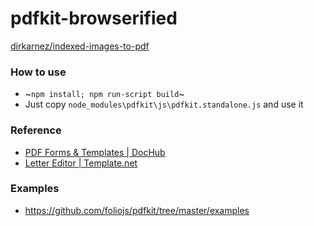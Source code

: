 pdfkit-browserified
===================
[dirkarnez/indexed-images-to-pdf](https://github.com/dirkarnez/indexed-images-to-pdf)

### How to use
- ~`npm install; npm run-script build`~
- Just copy `node_modules\pdfkit\js\pdfkit.standalone.js` and use it

### Reference
- [PDF Forms & Templates | DocHub](https://dochub.com/pdf-forms)
- [Letter Editor | Template.net](https://docs.template.net/)

### Examples
- https://github.com/foliojs/pdfkit/tree/master/examples
